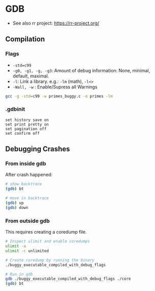 # GDB

- See also rr project: https://rr-project.org/

## Compilation 

### Flags

- `-std=c99`
- `-g0, -g1, -g, -g3`: Amount of debug information: None, minimal, default, maximal.
- `-l`: Link a library. e.g.: `-lm` (math), `-l<>`
- `-Wall, -w` : Enable/Supress all Warnings

```bash
gcc -g -std=c99 -w primes_buggy.c -o primes -lm
```


### .gdbinit

```
set history save on
set print pretty on
set pagination off
set confirm off
```


## Debugging Crashes

### From inside gdb

After crash happened:

```bash
# show backtrace
(gdb) bt

# move in backtrace
(gdb) up
(gdb) down
```

### From outside gdb

This requires creating a coredump file.

```bash
# Inspect ulimit and enable coredumps 
ulimit -a
ulimit -c unlimited

# Create coredump by running the binary
./buggy_executable_compiled_with_debug_flags

# Run in gdb
gdb ./buggy_executable_compiled_with_debug_flags ./core
(gdb) bt
```
